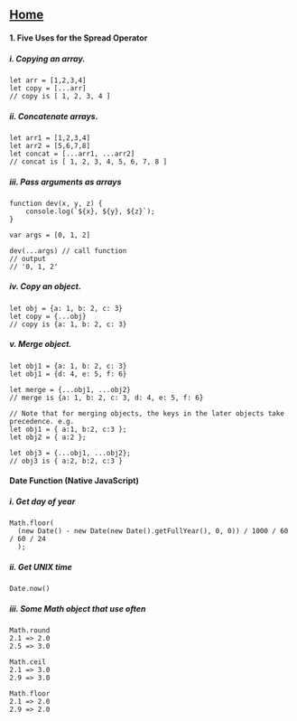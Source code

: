 ## [Home](index.md)

#### 1. Five Uses for the Spread Operator
##### i. Copying an array.
```
let arr = [1,2,3,4]
let copy = [...arr]
// copy is [ 1, 2, 3, 4 ]
```

##### ii. Concatenate arrays.
```
let arr1 = [1,2,3,4]
let arr2 = [5,6,7,8]
let concat = [...arr1, ...arr2]
// concat is [ 1, 2, 3, 4, 5, 6, 7, 8 ]
```

##### iii. Pass arguments as arrays
```
function dev(x, y, z) { 
    console.log(`${x}, ${y}, ${z}`);
}

var args = [0, 1, 2]

dev(...args) // call function
// output 
// '0, 1, 2'
```

##### iv. Copy an object.
```
let obj = {a: 1, b: 2, c: 3}
let copy = {...obj}
// copy is {a: 1, b: 2, c: 3}
```

##### v. Merge object.
```
let obj1 = {a: 1, b: 2, c: 3}
let obj1 = {d: 4, e: 5, f: 6}

let merge = {...obj1, ...obj2}
// merge is {a: 1, b: 2, c: 3, d: 4, e: 5, f: 6}

// Note that for merging objects, the keys in the later objects take precedence. e.g.
let obj1 = { a:1, b:2, c:3 };
let obj2 = { a:2 };

let obj3 = {...obj1, ...obj2};
// obj3 is { a:2, b:2, c:3 }
```


#### Date Function (Native JavaScript)

##### i. Get day of year
```
Math.floor(
  (new Date() - new Date(new Date().getFullYear(), 0, 0)) / 1000 / 60 / 60 / 24
  );
```

##### ii. Get UNIX time
```
Date.now()
```

##### iii. Some Math object that use often
```
Math.round 
2.1 => 2.0
2.5 => 3.0

Math.ceil
2.1 => 3.0
2.9 => 3.0

Math.floor
2.1 => 2.0
2.9 => 2.0
```
